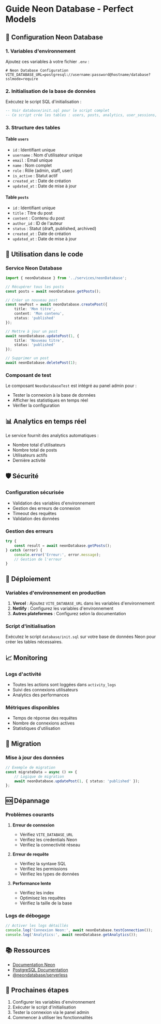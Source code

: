 # Guide Neon Database - Perfect Models

## 🚀 Configuration Neon Database

### 1. Variables d'environnement

Ajoutez ces variables à votre fichier `.env` :

```env
# Neon Database Configuration
VITE_DATABASE_URL=postgresql://username:password@hostname/database?sslmode=require
```

### 2. Initialisation de la base de données

Exécutez le script SQL d'initialisation :

```sql
-- Voir database/init.sql pour le script complet
-- Ce script crée les tables : users, posts, analytics, user_sessions, activity_logs
```

### 3. Structure des tables

#### Table `users`
- `id` : Identifiant unique
- `username` : Nom d'utilisateur unique
- `email` : Email unique
- `name` : Nom complet
- `role` : Rôle (admin, staff, user)
- `is_active` : Statut actif
- `created_at` : Date de création
- `updated_at` : Date de mise à jour

#### Table `posts`
- `id` : Identifiant unique
- `title` : Titre du post
- `content` : Contenu du post
- `author_id` : ID de l'auteur
- `status` : Statut (draft, published, archived)
- `created_at` : Date de création
- `updated_at` : Date de mise à jour

## 🔧 Utilisation dans le code

### Service Neon Database

```typescript
import { neonDatabase } from '../services/neonDatabase';

// Récupérer tous les posts
const posts = await neonDatabase.getPosts();

// Créer un nouveau post
const newPost = await neonDatabase.createPost({
    title: 'Mon titre',
    content: 'Mon contenu',
    status: 'published'
});

// Mettre à jour un post
await neonDatabase.updatePost(1, {
    title: 'Nouveau titre',
    status: 'published'
});

// Supprimer un post
await neonDatabase.deletePost(1);
```

### Composant de test

Le composant `NeonDatabaseTest` est intégré au panel admin pour :
- Tester la connexion à la base de données
- Afficher les statistiques en temps réel
- Vérifier la configuration

## 📊 Analytics en temps réel

Le service fournit des analytics automatiques :
- Nombre total d'utilisateurs
- Nombre total de posts
- Utilisateurs actifs
- Dernière activité

## 🛡️ Sécurité

### Configuration sécurisée
- Validation des variables d'environnement
- Gestion des erreurs de connexion
- Timeout des requêtes
- Validation des données

### Gestion des erreurs
```typescript
try {
    const result = await neonDatabase.getPosts();
} catch (error) {
    console.error('Erreur:', error.message);
    // Gestion de l'erreur
}
```

## 🚀 Déploiement

### Variables d'environnement en production

1. **Vercel** : Ajoutez `VITE_DATABASE_URL` dans les variables d'environnement
2. **Netlify** : Configurez les variables d'environnement
3. **Autres plateformes** : Configurez selon la documentation

### Script d'initialisation

Exécutez le script `database/init.sql` sur votre base de données Neon pour créer les tables nécessaires.

## 📈 Monitoring

### Logs d'activité
- Toutes les actions sont loggées dans `activity_logs`
- Suivi des connexions utilisateurs
- Analytics des performances

### Métriques disponibles
- Temps de réponse des requêtes
- Nombre de connexions actives
- Statistiques d'utilisation

## 🔄 Migration

### Mise à jour des données
```typescript
// Exemple de migration
const migrateData = async () => {
    // Logique de migration
    await neonDatabase.updatePost(1, { status: 'published' });
};
```

## 🆘 Dépannage

### Problèmes courants

1. **Erreur de connexion**
   - Vérifiez `VITE_DATABASE_URL`
   - Vérifiez les credentials Neon
   - Vérifiez la connectivité réseau

2. **Erreur de requête**
   - Vérifiez la syntaxe SQL
   - Vérifiez les permissions
   - Vérifiez les types de données

3. **Performance lente**
   - Vérifiez les index
   - Optimisez les requêtes
   - Vérifiez la taille de la base

### Logs de débogage

```typescript
// Activer les logs détaillés
console.log('Connexion Neon:', await neonDatabase.testConnection());
console.log('Analytics:', await neonDatabase.getAnalytics());
```

## 📚 Ressources

- [Documentation Neon](https://neon.tech/docs)
- [PostgreSQL Documentation](https://www.postgresql.org/docs/)
- [@neondatabase/serverless](https://www.npmjs.com/package/@neondatabase/serverless)

## 🎯 Prochaines étapes

1. Configurer les variables d'environnement
2. Exécuter le script d'initialisation
3. Tester la connexion via le panel admin
4. Commencer à utiliser les fonctionnalités
